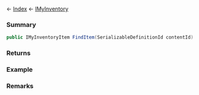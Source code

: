 ← [Index](Api-Index) ← [IMyInventory](VRage.Game.ModAPI.Ingame.IMyInventory)

### Summary

```csharp
public IMyInventoryItem FindItem(SerializableDefinitionId contentId)
```

### Returns

### Example

### Remarks

